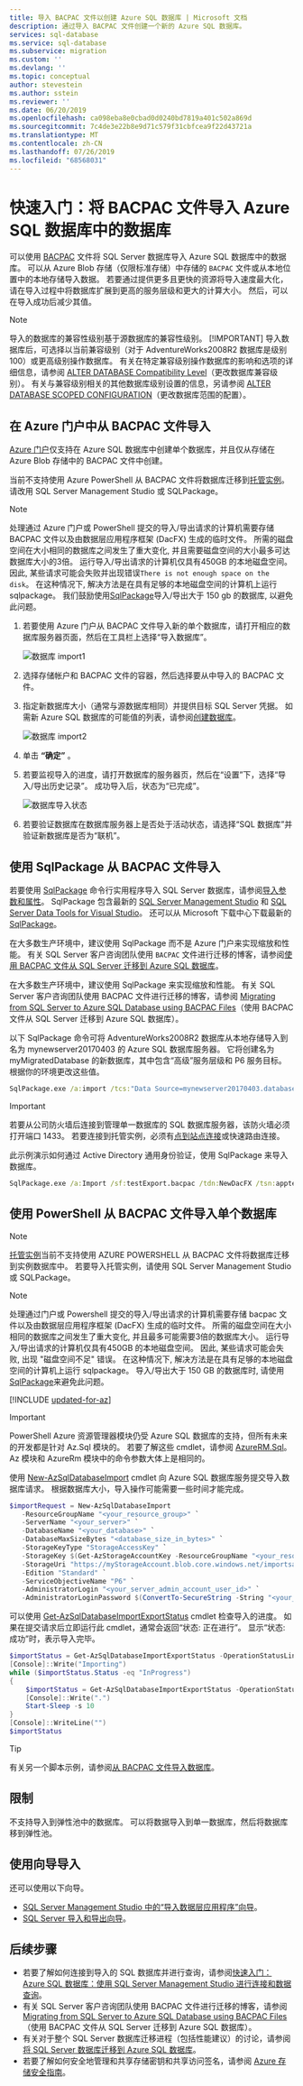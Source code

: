 ```yaml
---
title: 导入 BACPAC 文件以创建 Azure SQL 数据库 | Microsoft 文档
description: 通过导入 BACPAC 文件创建一个新的 Azure SQL 数据库。
services: sql-database
ms.service: sql-database
ms.subservice: migration
ms.custom: ''
ms.devlang: ''
ms.topic: conceptual
author: stevestein
ms.author: sstein
ms.reviewer: ''
ms.date: 06/20/2019
ms.openlocfilehash: ca098eba8e0cbad0d0240bd7819a401c502a869d
ms.sourcegitcommit: 7c4de3e22b8e9d71c579f31cbfcea9f22d43721a
ms.translationtype: MT
ms.contentlocale: zh-CN
ms.lasthandoff: 07/26/2019
ms.locfileid: "68568031"
---
```

# <a name="quickstart-import-a-bacpac-file-to-a-database-in-azure-sql-database"></a>快速入门：将 BACPAC 文件导入 Azure SQL 数据库中的数据库

可以使用 [BACPAC](https://docs.microsoft.com/sql/relational-databases/data-tier-applications/data-tier-applications#bacpac) 文件将 SQL Server 数据库导入 Azure SQL 数据库中的数据库。 可以从 Azure Blob 存储（仅限标准存储）中存储的 `BACPAC` 文件或从本地位置中的本地存储导入数据。 若要通过提供更多且更快的资源将导入速度最大化，请在导入过程中将数据库扩展到更高的服务层级和更大的计算大小。 然后，可以在导入成功后减少其值。

> [!NOTE]
> 导入的数据库的兼容性级别基于源数据库的兼容性级别。
> [!IMPORTANT]
> 导入数据库后，可选择以当前兼容级别（对于 AdventureWorks2008R2 数据库是级别 100）或更高级别操作数据库。 有关在特定兼容级别操作数据库的影响和选项的详细信息，请参阅 [ALTER DATABASE Compatibility Level](https://docs.microsoft.com/sql/t-sql/statements/alter-database-transact-sql-compatibility-level)（更改数据库兼容级别）。 有关与兼容级别相关的其他数据库级别设置的信息，另请参阅 [ALTER DATABASE SCOPED CONFIGURATION](https://docs.microsoft.com/sql/t-sql/statements/alter-database-scoped-configuration-transact-sql)（更改数据库范围的配置）。

## <a name="import-from-a-bacpac-file-in-the-azure-portal"></a>在 Azure 门户中从 BACPAC 文件导入

[Azure 门户](https://portal.azure.com)仅支持在 Azure SQL 数据库中创建单个数据库，并且仅从存储在 Azure Blob 存储中的 BACPAC 文件中创建。

当前不支持使用 Azure PowerShell 从 BACPAC 文件将数据库迁移到[托管实例](sql-database-managed-instance.md)。 请改用 SQL Server Management Studio 或 SQLPackage。

> [!NOTE]
> 处理通过 Azure 门户或 PowerShell 提交的导入/导出请求的计算机需要存储 BACPAC 文件以及由数据层应用程序框架 (DacFX) 生成的临时文件。 所需的磁盘空间在大小相同的数据库之间发生了重大变化, 并且需要磁盘空间的大小最多可达数据库大小的3倍。 运行导入/导出请求的计算机仅具有450GB 的本地磁盘空间。 因此, 某些请求可能会失败并出现错误`There is not enough space on the disk`。 在这种情况下, 解决方法是在具有足够的本地磁盘空间的计算机上运行 sqlpackage。 我们鼓励使用[SqlPackage](#import-from-a-bacpac-file-using-sqlpackage)导入/导出大于 150 gb 的数据库, 以避免此问题。
 
1. 若要使用 Azure 门户从 BACPAC 文件导入新的单个数据库，请打开相应的数据库服务器页面，然后在工具栏上选择“导入数据库”。  

   ![数据库 import1](./media/sql-database-import/import1.png)

2. 选择存储帐户和 BACPAC 文件的容器，然后选择要从中导入的 BACPAC 文件。
3. 指定新数据库大小（通常与源数据库相同）并提供目标 SQL Server 凭据。 如需新 Azure SQL 数据库的可能值的列表，请参阅[创建数据库](https://docs.microsoft.com/sql/t-sql/statements/create-database-transact-sql?view=azuresqldb-current)。

   ![数据库 import2](./media/sql-database-import/import2.png)

4. 单击 **“确定”** 。

5. 若要监视导入的进度，请打开数据库的服务器页，然后在“设置”下，选择“导入/导出历史记录”。 成功导入后，状态为“已完成”。

   ![数据库导入状态](./media/sql-database-import/import-status.png)

6. 若要验证数据库在数据库服务器上是否处于活动状态，请选择“SQL 数据库”并验证新数据库是否为“联机”。

## <a name="import-from-a-bacpac-file-using-sqlpackage"></a>使用 SqlPackage 从 BACPAC 文件导入

若要使用 [SqlPackage](https://docs.microsoft.com/sql/tools/sqlpackage) 命令行实用程序导入 SQL Server 数据库，请参阅[导入参数和属性](https://docs.microsoft.com/sql/tools/sqlpackage#import-parameters-and-properties)。 SqlPackage 包含最新的 [SQL Server Management Studio](https://docs.microsoft.com/sql/ssms/download-sql-server-management-studio-ssms) 和 [SQL Server Data Tools for Visual Studio](https://msdn.microsoft.com/library/mt204009.aspx)。 还可以从 Microsoft 下载中心下载最新的 [SqlPackage](https://www.microsoft.com/download/details.aspx?id=53876)。

在大多数生产环境中，建议使用 SqlPackage 而不是 Azure 门户来实现缩放和性能。 有关 SQL Server 客户咨询团队使用 `BACPAC` 文件进行迁移的博客，请参阅[使用 BACPAC 文件从 SQL Server 迁移到 Azure SQL 数据库](https://blogs.msdn.microsoft.com/sqlcat/2016/10/20/migrating-from-sql-server-to-azure-sql-database-using-bacpac-files/)。

在大多数生产环境中，建议使用 SqlPackage 来实现缩放和性能。 有关 SQL Server 客户咨询团队使用 BACPAC 文件进行迁移的博客，请参阅 [Migrating from SQL Server to Azure SQL Database using BACPAC Files](https://blogs.msdn.microsoft.com/sqlcat/20../../migrating-from-sql-server-to-azure-sql-database-using-bacpac-files/)（使用 BACPAC 文件从 SQL Server 迁移到 Azure SQL 数据库）。

以下 SqlPackage 命令可将 AdventureWorks2008R2 数据库从本地存储导入到名为 mynewserver20170403 的 Azure SQL 数据库服务器。 它将创建名为 myMigratedDatabase 的新数据库，其中包含“高级”服务层级和 P6 服务目标。 根据你的环境更改这些值。

```cmd
SqlPackage.exe /a:import /tcs:"Data Source=mynewserver20170403.database.windows.net;Initial Catalog=myMigratedDatabase;User Id=<your_server_admin_account_user_id>;Password=<your_server_admin_account_password>" /sf:AdventureWorks2008R2.bacpac /p:DatabaseEdition=Premium /p:DatabaseServiceObjective=P6
```

> [!IMPORTANT]
> 若要从公司防火墙后连接到管理单一数据库的 SQL 数据库服务器，该防火墙必须打开端口 1433。 若要连接到托管实例，必须有[点到站点连接](sql-database-managed-instance-configure-p2s.md)或快速路由连接。
>

此示例演示如何通过 Active Directory 通用身份验证，使用 SqlPackage 来导入数据库。

```cmd
SqlPackage.exe /a:Import /sf:testExport.bacpac /tdn:NewDacFX /tsn:apptestserver.database.windows.net /ua:True /tid:"apptest.onmicrosoft.com"
```

## <a name="import-into-a-single-database-from-a-bacpac-file-using-powershell"></a>使用 PowerShell 从 BACPAC 文件导入单个数据库

> [!NOTE]
> [托管实例](sql-database-managed-instance.md)当前不支持使用 AZURE POWERSHELL 从 BACPAC 文件将数据库迁移到实例数据库中。 若要导入托管实例，请使用 SQL Server Management Studio 或 SQLPackage。

> [!NOTE]
> 处理通过门户或 Powershell 提交的导入/导出请求的计算机需要存储 bacpac 文件以及由数据层应用程序框架 (DacFX) 生成的临时文件。 所需的磁盘空间在大小相同的数据库之间发生了重大变化, 并且最多可能需要3倍的数据库大小。 运行导入/导出请求的计算机仅具有450GB 的本地磁盘空间。 因此, 某些请求可能会失败, 出现 "磁盘空间不足" 错误。 在这种情况下, 解决方法是在具有足够的本地磁盘空间的计算机上运行 sqlpackage。 导入/导出大于 150 GB 的数据库时, 请使用[SqlPackage](#import-from-a-bacpac-file-using-sqlpackage)来避免此问题。

[!INCLUDE [updated-for-az](../../includes/updated-for-az.md)]
> [!IMPORTANT]
> PowerShell Azure 资源管理器模块仍受 Azure SQL 数据库的支持，但所有未来的开发都是针对 Az.Sql 模块的。 若要了解这些 cmdlet，请参阅 [AzureRM.Sql](https://docs.microsoft.com/powershell/module/AzureRM.Sql/)。 Az 模块和 AzureRm 模块中的命令参数大体上是相同的。

使用 [New-AzSqlDatabaseImport](/powershell/module/az.sql/new-azsqldatabaseimport) cmdlet 向 Azure SQL 数据库服务提交导入数据库请求。 根据数据库大小，导入操作可能需要一些时间才能完成。

 ```powershell
 $importRequest = New-AzSqlDatabaseImport 
    -ResourceGroupName "<your_resource_group>" `
    -ServerName "<your_server>" `
    -DatabaseName "<your_database>" `
    -DatabaseMaxSizeBytes "<database_size_in_bytes>" `
    -StorageKeyType "StorageAccessKey" `
    -StorageKey $(Get-AzStorageAccountKey -ResourceGroupName "<your_resource_group>" -StorageAccountName "<your_storage_account").Value[0] `
    -StorageUri "https://myStorageAccount.blob.core.windows.net/importsample/sample.bacpac" `
    -Edition "Standard" `
    -ServiceObjectiveName "P6" `
    -AdministratorLogin "<your_server_admin_account_user_id>" `
    -AdministratorLoginPassword $(ConvertTo-SecureString -String "<your_server_admin_account_password>" -AsPlainText -Force)

 ```

 可以使用 [Get-AzSqlDatabaseImportExportStatus](/powershell/module/az.sql/get-azsqldatabaseimportexportstatus) cmdlet 检查导入的进度。 如果在提交请求后立即运行此 cmdlet，通常会返回“状态: 正在进行”。 显示“状态: 成功”时，表示导入完毕。

```powershell
$importStatus = Get-AzSqlDatabaseImportExportStatus -OperationStatusLink $importRequest.OperationStatusLink
[Console]::Write("Importing")
while ($importStatus.Status -eq "InProgress")
{
    $importStatus = Get-AzSqlDatabaseImportExportStatus -OperationStatusLink $importRequest.OperationStatusLink
    [Console]::Write(".")
    Start-Sleep -s 10
}
[Console]::WriteLine("")
$importStatus
```

> [!TIP]
> 有关另一个脚本示例，请参阅[从 BACPAC 文件导入数据库](scripts/sql-database-import-from-bacpac-powershell.md)。

## <a name="limitations"></a>限制

不支持导入到弹性池中的数据库。 可以将数据导入到单一数据库，然后将数据库移到弹性池。

## <a name="import-using-wizards"></a>使用向导导入

还可以使用以下向导。

- [SQL Server Management Studio 中的“导入数据层应用程序”向导](https://docs.microsoft.com/sql/relational-databases/data-tier-applications/import-a-bacpac-file-to-create-a-new-user-database#using-the-import-data-tier-application-wizard)。
- [SQL Server 导入和导出向导](https://docs.microsoft.com/sql/integration-services/import-export-data/start-the-sql-server-import-and-export-wizard)。

## <a name="next-steps"></a>后续步骤

- 若要了解如何连接到导入的 SQL 数据库并进行查询，请参阅[快速入门：Azure SQL 数据库：使用 SQL Server Management Studio 进行连接和数据查询](sql-database-connect-query-ssms.md)。
- 有关 SQL Server 客户咨询团队使用 BACPAC 文件进行迁移的博客，请参阅 [Migrating from SQL Server to Azure SQL Database using BACPAC Files](https://techcommunity.microsoft.com/t5/DataCAT/Migrating-from-SQL-Server-to-Azure-SQL-Database-using-Bacpac/ba-p/305407)（使用 BACPAC 文件从 SQL Server 迁移到 Azure SQL 数据库）。
- 有关对于整个 SQL Server 数据库迁移进程（包括性能建议）的讨论，请参阅[将 SQL Server 数据库迁移到 Azure SQL 数据库](sql-database-single-database-migrate.md)。
- 若要了解如何安全地管理和共享存储密钥和共享访问签名，请参阅 [Azure 存储安全指南](https://docs.microsoft.com/azure/storage/common/storage-security-guide)。
